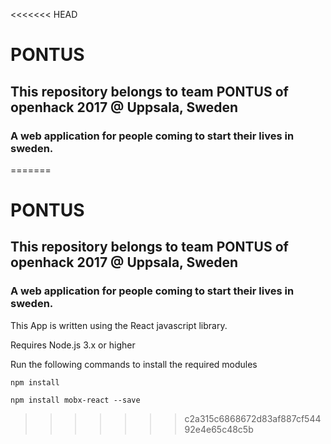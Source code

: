 <<<<<<< HEAD
# PONTUS

## This repository belongs to team PONTUS of openhack 2017 @ Uppsala, Sweden

### A web application for people coming to start their lives in sweden.
=======
# PONTUS

## This repository belongs to team PONTUS of openhack 2017 @ Uppsala, Sweden

### A web application for people coming to start their lives in sweden.

This App is written using the React javascript library.

Requires Node.js 3.x or higher

Run the following commands to install the required modules


```
npm install
```

```
npm install mobx-react --save
```
>>>>>>> c2a315c6868672d83af887cf54492e4e65c48c5b
